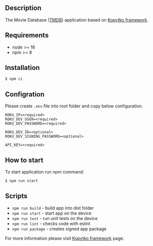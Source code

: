 ## Description

The Movie Database ([TMDB](https://www.themoviedb.org/)) application based on [Kopytko framework](https://github.com/getndazn/kopytko-framework).


## Requirements
- node >= 16
- npm >= 8

## Installation

```bash
$ npm ci
```

## Configration
Please create `.env` file into root folder and copy below configuration.

```
ROKU_IP=<required>
ROKU_DEV_USER=<required>
ROKU_DEV_PASSWORD=<required>

ROKU_DEV_ID=<optional>
ROKU_DEV_SIGNING_PASSWORD=<optional>

API_KEY=<required>
```

## How to start

To start application run npm command:

```bash
$ npm run start
```

## Scripts

- `npm run build` - build app into dist folder
- `npm run start` - start app on the device
- `npm run test` - run unit tests on the device
- `npm run lint` - checks code with eslint
- `npm run package` - creates signed app package

For more information please visit [Kopytko framework](https://github.com/getndazn/kopytko-framework) page.
